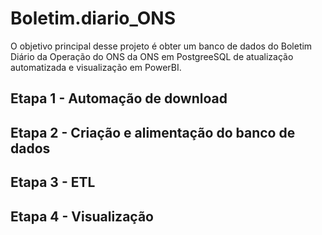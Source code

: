 # Boletim.diario_ONS


O objetivo principal desse projeto é obter um banco de dados do Boletim Diário da Operação do ONS da ONS em PostgreeSQL de atualização automatizada e visualização em PowerBI.

## Etapa 1 - Automação de download

## Etapa 2 - Criação e alimentação do banco de dados

## Etapa 3 - ETL

## Etapa 4 - Visualização
